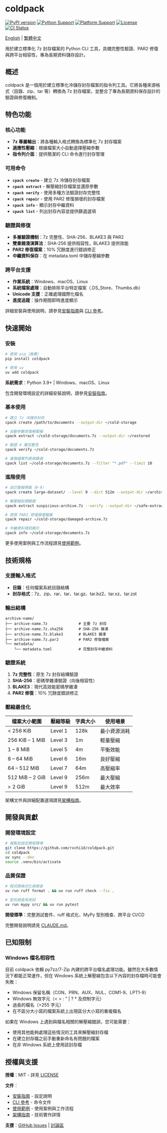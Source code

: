 # coldpack

[![PyPI version](https://badge.fury.io/py/coldpack.svg)](https://badge.fury.io/py/coldpack)
[![Python Support](https://img.shields.io/pypi/pyversions/coldpack.svg)](https://pypi.org/project/coldpack/)
[![Platform Support](https://img.shields.io/badge/platform-Windows%20%7C%20macOS%20%7C%20Linux-lightgrey)](https://github.com/rxchi1d/coldpack)
[![License](https://img.shields.io/badge/license-MIT-blue.svg)](LICENSE)
[![CI Status](https://github.com/rxchi1d/coldpack/workflows/CI/badge.svg)](https://github.com/rxchi1d/coldpack/actions)

[English](README.md) | [繁體中文](README.zh-tw.md)

用於建立標準化 7z 封存檔案的 Python CLI 工具，具備完整性驗證、PAR2 修復與跨平台相容性，專為長期資料儲存設計。

## 概述

coldpack 是一個用於建立標準化冷儲存封存檔案的指令列工具。它將各種來源格式（目錄、zip、tar 等）轉換為 7z 封存檔案，並整合了專為長期資料保存設計的驗證與修復機制。

## 特色功能

### 核心功能
- **7z 專屬輸出**：將各種輸入格式轉換為標準化 7z 封存檔案
- **適應性壓縮**：根據檔案大小自動選擇壓縮參數
- **指令列介面**：提供簡潔的 CLI 命令進行封存管理

### 可用命令
- **`cpack create`** - 建立 7z 冷儲存封存檔案
- **`cpack extract`** - 解壓縮封存檔案並還原參數
- **`cpack verify`** - 使用多種方法驗證封存完整性
- **`cpack repair`** - 使用 PAR2 修復損壞的封存檔案
- **`cpack info`** - 顯示封存中繼資料
- **`cpack list`** - 列出封存內容並提供篩選選項

### 驗證與修復
- **多層驗證機制**：7z 完整性、SHA-256、BLAKE3 與 PAR2
- **雙重雜湊演算法**：SHA-256 提供相容性，BLAKE3 提供效能
- **PAR2 修復檔案**：10% 冗餘度進行錯誤修正
- **中繼資料保存**：在 metadata.toml 中儲存壓縮參數

### 跨平台支援
- **作業系統**：Windows、macOS、Linux
- **系統檔案處理**：自動排除平台特定檔案（.DS_Store、Thumbs.db）
- **Unicode 支援**：正確處理國際化檔名
- **進度追蹤**：操作期間即時進度顯示

詳細安裝與使用說明，請參見[安裝指南](docs/INSTALLATION.md)與 [CLI 參考](docs/CLI_REFERENCE.md)。

## 快速開始

### 安裝

```bash
# 使用 pip（推薦）
pip install coldpack

# 使用 uv
uv add coldpack
```

**系統需求**：Python 3.9+ | Windows、macOS、Linux

包含開發環境設定的詳細安裝說明，請參見[安裝指南](docs/INSTALLATION.md)。

### 基本使用

```bash
# 建立 7z 冷儲存封存
cpack create /path/to/documents --output-dir ~/cold-storage

# 自動參數恢復解壓縮
cpack extract ~/cold-storage/documents.7z --output-dir ~/restored

# 驗證 4 層完整性
cpack verify ~/cold-storage/documents.7z

# 進階檔案列表與篩選
cpack list ~/cold-storage/documents.7z --filter "*.pdf" --limit 10
```

### 進階使用

```bash
# 自訂壓縮等級（0-9）
cpack create large-dataset/ --level 9 --dict 512m --output-dir ~/archives

# 解壓縮前預驗證
cpack extract suspicious-archive.7z --verify --output-dir ~/safe-extraction

# 使用 PAR2 修復損壞檔案
cpack repair ~/cold-storage/damaged-archive.7z

# 中繼資料資訊顯示
cpack info ~/cold-storage/documents.7z
```

更多使用案例與工作流程請見[使用範例](docs/EXAMPLES.md)。

## 技術規格

### 支援輸入格式
- **目錄**：任何檔案系統目錄結構
- **封存格式**：7z、zip、rar、tar、tar.gz、tar.bz2、tar.xz、tar.zst

### 輸出結構
```
archive-name/
├── archive-name.7z              # 主要 7z 封存
├── archive-name.7z.sha256       # SHA-256 雜湊
├── archive-name.7z.blake3       # BLAKE3 雜湊
├── archive-name.7z.par2         # PAR2 修復檔案
└── metadata/
    └── metadata.toml            # 完整封存中繼資料
```

### 驗證系統

1. **7z 完整性**：原生 7z 封存結構驗證
2. **SHA-256**：密碼學雜湊驗證（向後相容性）
3. **BLAKE3**：現代高效能密碼學雜湊
4. **PAR2 修復**：10% 冗餘度錯誤修正

### 壓縮最佳化

| 檔案大小範圍 | 壓縮等級 | 字典大小 | 使用場景 |
|------------|---------|---------|---------|
| < 256 KiB | Level 1 | 128k | 最小資源消耗 |
| 256 KiB – 1 MiB | Level 3 | 1m | 輕量壓縮 |
| 1 – 8 MiB | Level 5 | 4m | 平衡效能 |
| 8 – 64 MiB | Level 6 | 16m | 良好壓縮 |
| 64 – 512 MiB | Level 7 | 64m | 高壓縮率 |
| 512 MiB – 2 GiB | Level 9 | 256m | 最大壓縮 |
| > 2 GiB | Level 9 | 512m | 最大效率 |

架構文件與詳細配置選項請見[架構指南](docs/ARCHITECTURE.md)。

## 開發與貢獻

### 開發環境設定

```bash
# 複製並設定開發環境
git clone https://github.com/rxchi1d/coldpack.git
cd coldpack
uv sync --dev
source .venv/bin/activate
```

### 品質保證

```bash
# 程式碼格式化與檢查
uv run ruff format . && uv run ruff check --fix .

# 型別檢查與測試
uv run mypy src/ && uv run pytest
```

**開發標準**：完整測試套件、ruff 格式化、MyPy 型別檢查、跨平台 CI/CD

完整開發說明請見 [CLAUDE.md](CLAUDE.md)。

## 已知限制

### Windows 檔名相容性

目前 coldpack 依賴 py7zz/7-Zip 內建的跨平台檔名處理功能。雖然在大多數情況下都能正常運作，但在 Windows 系統上解壓縮包含以下內容的封存檔時可能會失敗：

- Windows 保留名稱（CON、PRN、AUX、NUL、COM1-9、LPT1-9）
- Windows 無效字元（< > : " | ? * 及控制字元）
- 過長的檔名（>255 字元）
- 在不區分大小寫的檔案系統上出現區分大小寫的重複檔名

如果在 Windows 上遇到與檔名相關的解壓縮錯誤，您可能需要：
- 使用其他能夠處理這些情況的工具來解壓縮封存檔
- 在建立封存檔之前手動重新命名有問題的檔案
- 在非 Windows 系統上使用該封存檔

## 授權與支援

**授權**：MIT - 詳見 [LICENSE](LICENSE)

**文件**：
- [安裝指南](docs/INSTALLATION.md) - 設定說明
- [CLI 參考](docs/CLI_REFERENCE.md) - 命令文件
- [使用範例](docs/EXAMPLES.md) - 使用案例與工作流程
- [架構指南](docs/ARCHITECTURE.md) - 技術實作詳情

**支援**：[GitHub Issues](https://github.com/rxchi1d/coldpack/issues) | [討論區](https://github.com/rxchi1d/coldpack/discussions)
